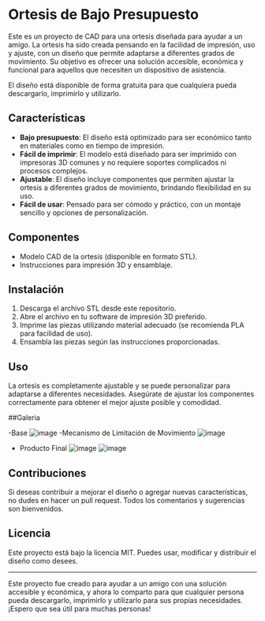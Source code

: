 # Ortesis de Bajo Presupuesto

Este es un proyecto de CAD para una ortesis diseñada para ayudar a un amigo. La ortesis ha sido creada pensando en la facilidad de impresión, uso y ajuste, con un diseño que permite adaptarse a diferentes grados de movimiento. Su objetivo es ofrecer una solución accesible, económica y funcional para aquellos que necesiten un dispositivo de asistencia.

El diseño está disponible de forma gratuita para que cualquiera pueda descargarlo, imprimirlo y utilizarlo.

## Características

- **Bajo presupuesto**: El diseño está optimizado para ser económico tanto en materiales como en tiempo de impresión.
- **Fácil de imprimir**: El modelo está diseñado para ser imprimido con impresoras 3D comunes y no requiere soportes complicados ni procesos complejos.
- **Ajustable**: El diseño incluye componentes que permiten ajustar la ortesis a diferentes grados de movimiento, brindando flexibilidad en su uso.
- **Fácil de usar**: Pensado para ser cómodo y práctico, con un montaje sencillo y opciones de personalización.

## Componentes

- Modelo CAD de la ortesis (disponible en formato STL).
- Instrucciones para impresión 3D y ensamblaje.

## Instalación

1. Descarga el archivo STL desde este repositorio.
2. Abre el archivo en tu software de impresión 3D preferido.
3. Imprime las piezas utilizando material adecuado (se recomienda PLA para facilidad de uso).
4. Ensambla las piezas según las instrucciones proporcionadas.

## Uso

La ortesis es completamente ajustable y se puede personalizar para adaptarse a diferentes necesidades. Asegúrate de ajustar los componentes correctamente para obtener el mejor ajuste posible y comodidad.

##Galeria

-Base
![image](https://github.com/user-attachments/assets/8675da84-355f-4ab1-b0ea-5218c23340e8)
-Mecanismo de Limitación de Movimiento
![image](https://github.com/user-attachments/assets/2164370e-1606-4cdb-af5f-33df12b325e9)

- Producto Final
![image](https://github.com/user-attachments/assets/54e15f10-97d3-431e-83ac-80f1ad8e0151)
![image](https://github.com/user-attachments/assets/2abfbab0-acad-472d-bfcc-4ee086fd6656)



## Contribuciones

Si deseas contribuir a mejorar el diseño o agregar nuevas características, no dudes en hacer un pull request. Todos los comentarios y sugerencias son bienvenidos.


## Licencia

Este proyecto está bajo la licencia MIT. Puedes usar, modificar y distribuir el diseño como desees.

---

Este proyecto fue creado para ayudar a un amigo con una solución accesible y económica, y ahora lo comparto para que cualquier persona pueda descargarlo, imprimirlo y utilizarlo para sus propias necesidades. ¡Espero que sea útil para muchas personas!
